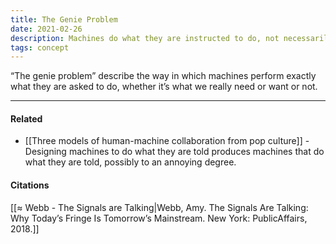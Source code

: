 ```yaml
---
title: The Genie Problem
date: 2021-02-26
description: Machines do what they are instructed to do, not necessarily what we want them to do.
tags: concept
---
```


“The genie problem” describe the way in which machines perform exactly what they are asked to do, whether it’s what we really need or want or not. 

---
#### Related
- [[Three models of human-machine collaboration from pop culture]] - Designing machines to do what they are told produces machines that do what they are told, possibly to an annoying degree.

#### Citations
[[≈ Webb - The Signals are Talking|Webb, Amy. The Signals Are Talking: Why Today’s Fringe Is Tomorrow’s Mainstream. New York: PublicAffairs, 2018.]]
